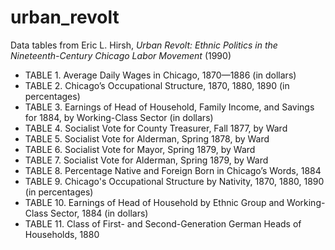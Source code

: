 # urban_revolt
Data tables from Eric L. Hirsh, _Urban Revolt: Ethnic Politics in the Nineteenth-Century Chicago Labor Movement_ (1990)

* TABLE 1. Average Daily Wages in Chicago, 1870—1886 (in dollars)
* TABLE 2. Chicago’s Occupational Structure, 1870, 1880, 1890 (in percentages)
* TABLE 3. Earnings of Head of Household, Family Income, and Savings for 1884, by Working-Class Sector (in dollars)
* TABLE 4. Socialist Vote for County Treasurer, Fall 1877, by Ward
* TABLE 5. Socialist Vote for Alderman, Spring 1878, by Ward
* TABLE 6. Socialist Vote for Mayor, Spring 1879, by Ward
* TABLE 7. Socialist Vote for Alderman, Spring 1879, by Ward
* TABLE 8. Percentage Native and Foreign Born in Chicago’s Words, 1884
* TABLE 9. Chicago's Occupational Structure by Nativity, 1870, 1880, 1890 (in percentages)
* TABLE 10. Earnings of Head of Household by Ethnic Group and Working-Class Sector, 1884 (in dollars)
* TABLE 11. Class of First- and Second-Generation German Heads of Households, 1880
